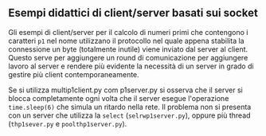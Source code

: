 ## Esempi didattici di client/server basati sui socket

Gli esempi di client/server per il calcolo di numeri primi che contengono i caratteri `p1` nel nome utilizzano il protocollo nel quale appena stabilita la connessione un byte (totalmente inutile) viene inviato dal server al client.  Questo serve per aggiungere un round di comunicazione per aggiungere lavoro al server e rendere più evidente la necessità di un server in grado di gestire più client contemporaneamente.

Se si utilizza multip1client.py com p1server.py si osserva che il server si blocca completamente ogni volta che il server esegue l'operazione `time.sleep(6)` che simula un ritardo nella rete. Il problema non si presenta con un server che utilizza la `select` (`selrwp1server.py`), oppure più thread (`thp1sever.py` e `poolthp1server.py`).

